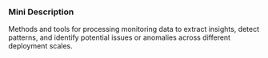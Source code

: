 ### Mini Description

Methods and tools for processing monitoring data to extract insights, detect patterns, and identify potential issues or anomalies across different deployment scales.
